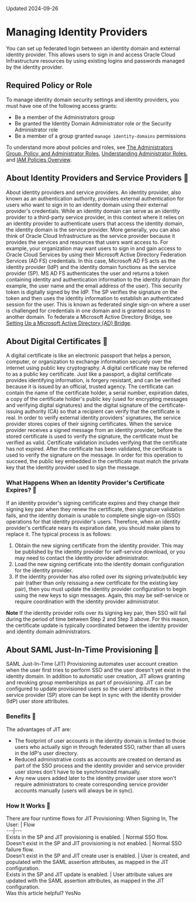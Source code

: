 Updated 2024-09-26
# Managing Identity Providers
You can set up federated login between an identity domain and external identity provider. This allows users to sign in and access Oracle Cloud Infrastructure resources by using existing logins and passwords managed by the identity provider.
## Required Policy or Role
To manage identity domain security settings and identity providers, you must have one of the following access grants:
  * Be a member of the Administrators group
  * Be granted the Identity Domain Administrator role or the Security Administrator role
  * Be a member of a group granted `manage identity-domains` permissions


To understand more about policies and roles, see [The Administrators Group, Policy, and Administrator Roles](https://docs.oracle.com/en-us/iaas/Content/Identity/getstarted/identity-domains.htm#The), [Understanding Administrator Roles](https://docs.oracle.com/en-us/iaas/Content/Identity/roles/understand-administrator-roles.htm#understand-administrator-roles "Learn about administrator roles and the privileges associated with each role so that you can delegate administrative tasks to other users, as needed."), and [IAM Policies Overview](https://docs.oracle.com/en-us/iaas/Content/Identity/policieshow/Policy_Basics.htm#top "IAM policies govern control of resources in Oracle Cloud Infrastructure \(OCI\) tenancies.").
## About Identity Providers and Service Providers 🔗 
About identity providers and service providers.
An identity provider, also known as an authentication authority, provides external authentication for users who want to sign in to an identity domain using their external provider's credentials. While an identity domain can serve as an identity provider to a third-party service provider, in this context where it relies on an identity provider to authenticate users that access the identity domain, the identity domain is the service provider. More generally, you can also think of Oracle Cloud Infrastructure as the service provider because it provides the services and resources that users want access to.
For example, your organization may want users to sign in and gain access to Oracle Cloud Services by using their Microsoft Active Directory Federation Services (AD FS) credentials. In this case, Microsoft AD FS acts as the identity provider (IdP) and the identity domain functions as the service provider (SP). MS AD FS authenticates the user and returns a token containing identity and authentication information to the identity domain (for example, the user name and the email address of the user). This security token is digitally signed by the IdP. The SP verifies the signature on the token and then uses the identity information to establish an authenticated session for the user. This is known as federated single sign-on where a user is challenged for credentials in one domain and is granted access to another domain.
To federate a Microsoft Active Directory Bridge, see [Setting Up a Microsoft Active Directory (AD) Bridge](https://docs.oracle.com/iaas/Content/Identity/msadbridge/microsoft-active-directory-ad-bridge1.htm).
## About Digital Certificates 🔗 
A digital certificate is like an electronic passport that helps a person, computer, or organization to exchange information securely over the internet using public key cryptography. A digital certificate may be referred to as a public key certificate.
Just like a passport, a digital certificate provides identifying information, is forgery resistant, and can be verified because it is issued by an official, trusted agency. The certificate can contain the name of the certificate holder, a serial number, expiration dates, a copy of the certificate holder's public key (used for encrypting messages and verifying digital signatures) and the digital signature of the certificate-issuing authority (CA) so that a recipient can verify that the certificate is real.
In order to verify external identity providers' signatures, the service provider stores copies of their signing certificates. When the service provider receives a signed message from an identity provider, before the stored certificate is used to verify the signature, the certificate must be verified as valid. Certificate validation includes verifying that the certificate has not expired. After the certificate has been validated, the certificate is used to verify the signature on the message.
In order for this operation to succeed, the public key embedded in the certificate must match the private key that the identity provider used to sign the message.
### What Happens When an Identity Provider's Certificate Expires? 🔗 
If an identity provider's signing certificate expires and they change their signing key pair when they renew the certificate, then signature validation fails, and the identity domain is unable to complete single sign-on (SSO) operations for that identity provider's users. Therefore, when an identity provider's certificate nears its expiration date, you should make plans to replace it. The typical process is as follows:
  1. Obtain the new signing certificate from the identity provider. This may be published by the identity provider for self-service download, or you may need to contact the identity provider administrator.
  2. Load the new signing certificate into the identity domain configuration for the identity provider.
  3. If the identity provider has also rolled over its signing private/public key pair (rather than only reissuing a new certificate for the existing key pair), then you must update the identity provider configuration to begin using the new keys to sign messages. Again, this may be self-service or require coordination with the identity provider administrator.


**Note** If the identity provider rolls over its signing key pair, then SSO will fail during the period of time between Step 2 and Step 3 above. For this reason, the certificate update is typically coordinated between the identity provider and identity domain administrators.
## About SAML Just-In-Time Provisioning 🔗 
SAML Just-In-Time (JIT) Provisioning automates user account creation when the user first tries to perform SSO and the user doesn't yet exist in the identity domain. In addition to automatic user creation, JIT allows granting and revoking group memberships as part of provisioning. JIT can be configured to update provisioned users so the users' attributes in the service provider (SP) store can be kept in sync with the identity provider (IdP) user store attributes.
### Benefits 🔗 
The advantages of JIT are:
  * The footprint of user accounts in the identity domain is limited to those users who actually sign in through federated SSO, rather than all users in the IdP's user directory.
  * Reduced administrative costs as accounts are created on demand as part of the SSO process and the identity provider and service provider user stores don't have to be synchronized manually.
  * Any new users added later to the identity provider user store won't require administrators to create corresponding service provider accounts manually (users will always be in sync).


### How It Works 🔗 
There are four runtime flows for JIT Provisioning:
When Signing In, The User:  | Flow  
---|---  
Exists in the SP and JIT provisioning is enabled. | Normal SSO flow.  
Doesn't exist in the SP and JIT provisioning is not enabled. | Normal SSO failure flow.  
Doesn't exist in the SP and JIT create user is enabled. | User is created, and populated with the SAML assertion attributes, as mapped in the JIT configuration.  
Exists in the SP and JIT update is enabled. | User attribute values are updated with the SAML assertion attributes, as mapped in the JIT configuration.  
Was this article helpful?
YesNo

